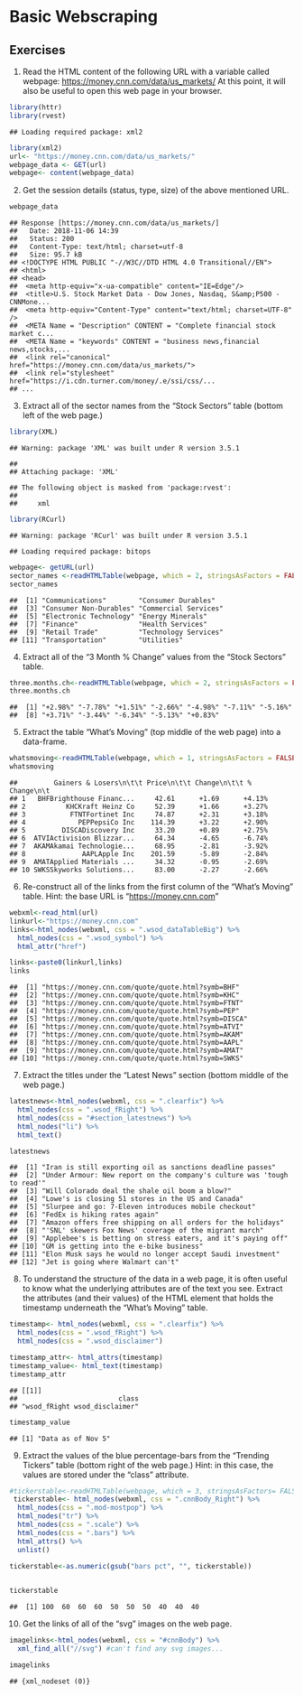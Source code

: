 Basic Webscraping
================

<style type="text/css">
.table {

    width: 80%;
    margin-left:10%; 
    margin-right:10%;
}
</style>

## Exercises

1.  Read the HTML content of the following URL with a variable called
    webpage: <https://money.cnn.com/data/us_markets/> At this point, it
    will also be useful to open this web page in your browser.

<!-- end list -->

``` r
library(httr)
library(rvest)
```

    ## Loading required package: xml2

``` r
library(xml2)
url<- "https://money.cnn.com/data/us_markets/"
webpage_data <- GET(url)
webpage<- content(webpage_data)
```

2.  Get the session details (status, type, size) of the above mentioned
    URL.

<!-- end list -->

``` r
webpage_data
```

    ## Response [https://money.cnn.com/data/us_markets/]
    ##   Date: 2018-11-06 14:39
    ##   Status: 200
    ##   Content-Type: text/html; charset=utf-8
    ##   Size: 95.7 kB
    ## <!DOCTYPE HTML PUBLIC "-//W3C//DTD HTML 4.0 Transitional//EN">
    ## <html>
    ## <head>
    ##  <meta http-equiv="x-ua-compatible" content="IE=Edge"/>
    ##  <title>U.S. Stock Market Data - Dow Jones, Nasdaq, S&amp;P500 - CNNMone...
    ##  <meta http-equiv="Content-Type" content="text/html; charset=UTF-8" />
    ##  <META Name = "Description" CONTENT = "Complete financial stock market c...
    ##  <META Name = "keywords" CONTENT = "business news,financial news,stocks,...
    ##  <link rel="canonical" href="https://money.cnn.com/data/us_markets/">
    ##  <link rel="stylesheet" href="https://i.cdn.turner.com/money/.e/ssi/css/...
    ## ...

3.  Extract all of the sector names from the “Stock Sectors” table
    (bottom left of the web page.)

<!-- end list -->

``` r
library(XML)
```

    ## Warning: package 'XML' was built under R version 3.5.1

    ## 
    ## Attaching package: 'XML'

    ## The following object is masked from 'package:rvest':
    ## 
    ##     xml

``` r
library(RCurl)
```

    ## Warning: package 'RCurl' was built under R version 3.5.1

    ## Loading required package: bitops

``` r
webpage<- getURL(url)
sector_names <-readHTMLTable(webpage, which = 2, stringsAsFactors = FALSE )[,1]
sector_names
```

    ##  [1] "Communications"        "Consumer Durables"    
    ##  [3] "Consumer Non-Durables" "Commercial Services"  
    ##  [5] "Electronic Technology" "Energy Minerals"      
    ##  [7] "Finance"               "Health Services"      
    ##  [9] "Retail Trade"          "Technology Services"  
    ## [11] "Transportation"        "Utilities"

4.  Extract all of the “3 Month % Change” values from the “Stock
    Sectors”
table.

<!-- end list -->

``` r
three.months.ch<-readHTMLTable(webpage, which = 2, stringsAsFactors = FALSE )[,2]
three.months.ch
```

    ##  [1] "+2.98%" "-7.78%" "+1.51%" "-2.66%" "-4.98%" "-7.11%" "-5.16%"
    ##  [8] "+3.71%" "-3.44%" "-6.34%" "-5.13%" "+0.83%"

5.  Extract the table “What’s Moving” (top middle of the web page) into
    a data-frame.

<!-- end list -->

``` r
whatsmoving<-readHTMLTable(webpage, which = 1, stringsAsFactors = FALSE)
whatsmoving
```

    ##         Gainers & Losers\n\t\t Price\n\t\t Change\n\t\t % Change\n\t
    ## 1   BHFBrighthouse Financ...     42.61      +1.69      +4.13%
    ## 2          KHCKraft Heinz Co     52.39      +1.66      +3.27%
    ## 3           FTNTFortinet Inc     74.87      +2.31      +3.18%
    ## 4             PEPPepsiCo Inc    114.39      +3.22      +2.90%
    ## 5         DISCADiscovery Inc     33.20      +0.89      +2.75%
    ## 6  ATVIActivision Blizzar...     64.34      -4.65      -6.74%
    ## 7  AKAMAkamai Technologie...     68.95      -2.81      -3.92%
    ## 8              AAPLApple Inc    201.59      -5.89      -2.84%
    ## 9  AMATApplied Materials ...     34.32      -0.95      -2.69%
    ## 10 SWKSSkyworks Solutions...     83.00      -2.27      -2.66%

6.  Re-construct all of the links from the first column of the “What’s
    Moving” table. Hint: the base URL is “<https://money.cnn.com>”

<!-- end list -->

``` r
webxml<-read_html(url)
linkurl<-"https://money.cnn.com"
links<-html_nodes(webxml, css = ".wsod_dataTableBig") %>%
  html_nodes(css = ".wsod_symbol") %>%
  html_attr("href") 

links<-paste0(linkurl,links)
links
```

    ##  [1] "https://money.cnn.com/quote/quote.html?symb=BHF"  
    ##  [2] "https://money.cnn.com/quote/quote.html?symb=KHC"  
    ##  [3] "https://money.cnn.com/quote/quote.html?symb=FTNT" 
    ##  [4] "https://money.cnn.com/quote/quote.html?symb=PEP"  
    ##  [5] "https://money.cnn.com/quote/quote.html?symb=DISCA"
    ##  [6] "https://money.cnn.com/quote/quote.html?symb=ATVI" 
    ##  [7] "https://money.cnn.com/quote/quote.html?symb=AKAM" 
    ##  [8] "https://money.cnn.com/quote/quote.html?symb=AAPL" 
    ##  [9] "https://money.cnn.com/quote/quote.html?symb=AMAT" 
    ## [10] "https://money.cnn.com/quote/quote.html?symb=SWKS"

7.  Extract the titles under the “Latest News” section (bottom middle of
    the web page.)

<!-- end list -->

``` r
latestnews<-html_nodes(webxml, css = ".clearfix") %>%
  html_nodes(css = ".wsod_fRight") %>%
  html_nodes(css = "#section_latestnews") %>%
  html_nodes("li") %>%
  html_text()

latestnews
```

    ##  [1] "Iran is still exporting oil as sanctions deadline passes"             
    ##  [2] "Under Armour: New report on the company's culture was 'tough to read'"
    ##  [3] "Will Colorado deal the shale oil boom a blow?"                        
    ##  [4] "Lowe's is closing 51 stores in the US and Canada"                     
    ##  [5] "Slurpee and go: 7-Eleven introduces mobile checkout"                  
    ##  [6] "FedEx is hiking rates again"                                          
    ##  [7] "Amazon offers free shipping on all orders for the holidays"           
    ##  [8] "'SNL' skewers Fox News' coverage of the migrant march"                
    ##  [9] "Applebee's is betting on stress eaters, and it's paying off"          
    ## [10] "GM is getting into the e-bike business"                               
    ## [11] "Elon Musk says he would no longer accept Saudi investment"            
    ## [12] "Jet is going where Walmart can't"

8.  To understand the structure of the data in a web page, it is often
    useful to know what the underlying attributes are of the text you
    see. Extract the attributes (and their values) of the HTML element
    that holds the timestamp underneath the “What’s Moving” table.

<!-- end list -->

``` r
timestamp<- html_nodes(webxml, css = ".clearfix") %>%
  html_nodes(css = ".wsod_fRight") %>%
  html_nodes(css = ".wsod_disclaimer")

timestamp_attr<- html_attrs(timestamp)
timestamp_value<- html_text(timestamp)
timestamp_attr
```

    ## [[1]]
    ##                         class 
    ## "wsod_fRight wsod_disclaimer"

``` r
timestamp_value
```

    ## [1] "Data as of Nov 5"

9.  Extract the values of the blue percentage-bars from the “Trending
    Tickers” table (bottom right of the web page.) Hint: in this case,
    the values are stored under the “class”
attribute.

<!-- end list -->

``` r
#tickerstable<-readHTMLTable(webpage, which = 3, stringsAsFactors= FALSE) %>%
 tickerstable<- html_nodes(webxml, css = ".cnnBody_Right") %>%
  html_nodes(css = ".mod-mostpop") %>%
  html_nodes("tr") %>%
  html_nodes(css = ".scale") %>%
  html_nodes(css = ".bars") %>%
  html_attrs() %>%
  unlist()

tickerstable<-as.numeric(gsub("bars pct", "", tickerstable))
  

tickerstable
```

    ##  [1] 100  60  60  60  50  50  50  40  40  40

10. Get the links of all of the “svg” images on the web page.

<!-- end list -->

``` r
imagelinks<-html_nodes(webxml, css = "#cnnBody") %>%
  xml_find_all("//svg") #can't find any svg images...

imagelinks
```

    ## {xml_nodeset (0)}
